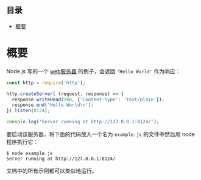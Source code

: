 ## 目录
* [概要](#概要)

# 概要

<!--type=misc-->

Node.js 写的一个 [web服务器][] 的例子，会返回 `'Hello World'` 作为响应：

```js
const http = require('http');

http.createServer( (request, response) => {
  response.writeHead(200, {'Content-Type': 'text/plain'});
  response.end('Hello World\n');
}).listen(8124);

console.log('Server running at http://127.0.0.1:8124/');
```

要启动该服务器，将下面的代码放入一个名为 `example.js` 的文件中然后用 node 程序执行它：

```
$ node example.js
Server running at http://127.0.0.1:8124/
```

文档中的所有示例都可以类似地运行。

[web服务器]: http.markdown
